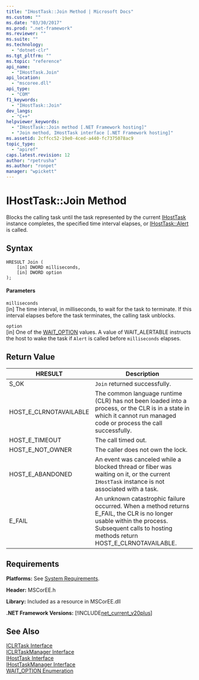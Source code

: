 ```yaml
---
title: "IHostTask::Join Method | Microsoft Docs"
ms.custom: ""
ms.date: "03/30/2017"
ms.prod: ".net-framework"
ms.reviewer: ""
ms.suite: ""
ms.technology: 
  - "dotnet-clr"
ms.tgt_pltfrm: ""
ms.topic: "reference"
api_name: 
  - "IHostTask.Join"
api_location: 
  - "mscoree.dll"
api_type: 
  - "COM"
f1_keywords: 
  - "IHostTask::Join"
dev_langs: 
  - "C++"
helpviewer_keywords: 
  - "IHostTask::Join method [.NET Framework hosting]"
  - "Join method, IHostTask interface [.NET Framework hosting]"
ms.assetid: 2cffcc52-19e0-4ced-a440-fc7375078ac9
topic_type: 
  - "apiref"
caps.latest.revision: 12
author: "rpetrusha"
ms.author: "ronpet"
manager: "wpickett"
---
```

# IHostTask::Join Method
Blocks the calling task until the task represented by the current [IHostTask](../../../../docs/framework/unmanaged-api/hosting/ihosttask-interface.md) instance completes, the specified time interval elapses, or [IHostTask::Alert](../../../../docs/framework/unmanaged-api/hosting/ihosttask-alert-method.md) is called.  
  
## Syntax  
  
```  
HRESULT Join (  
    [in] DWORD milliseconds,  
    [in] DWORD option  
);  
```  
  
#### Parameters  
 `milliseconds`  
 [in] The time interval, in milliseconds, to wait for the task to terminate. If this interval elapses before the task terminates, the calling task unblocks.  
  
 `option`  
 [in] One of the [WAIT_OPTION](../../../../docs/framework/unmanaged-api/hosting/wait-option-enumeration.md) values. A value of WAIT_ALERTABLE instructs the host to wake the task if `Alert` is called before `milliseconds` elapses.  
  
## Return Value  
  
|HRESULT|Description|  
|-------------|-----------------|  
|S_OK|`Join` returned successfully.|  
|HOST_E_CLRNOTAVAILABLE|The common language runtime (CLR) has not been loaded into a process, or the CLR is in a state in which it cannot run managed code or process the call successfully.|  
|HOST_E_TIMEOUT|The call timed out.|  
|HOST_E_NOT_OWNER|The caller does not own the lock.|  
|HOST_E_ABANDONED|An event was canceled while a blocked thread or fiber was waiting on it, or the current `IHostTask` instance is not associated with a task.|  
|E_FAIL|An unknown catastrophic failure occurred. When a method returns E_FAIL, the CLR is no longer usable within the process. Subsequent calls to hosting methods return HOST_E_CLRNOTAVAILABLE.|  
  
## Requirements  
 **Platforms:** See [System Requirements](../../../../docs/framework/get-started/system-requirements.md).  
  
 **Header:** MSCorEE.h  
  
 **Library:** Included as a resource in MSCorEE.dll  
  
 **.NET Framework Versions:** [!INCLUDE[net_current_v20plus](../../../../includes/net-current-v20plus-md.md)]  
  
## See Also  
 [ICLRTask Interface](../../../../docs/framework/unmanaged-api/hosting/iclrtask-interface.md)   
 [ICLRTaskManager Interface](../../../../docs/framework/unmanaged-api/hosting/iclrtaskmanager-interface.md)   
 [IHostTask Interface](../../../../docs/framework/unmanaged-api/hosting/ihosttask-interface.md)   
 [IHostTaskManager Interface](../../../../docs/framework/unmanaged-api/hosting/ihosttaskmanager-interface.md)   
 [WAIT_OPTION Enumeration](../../../../docs/framework/unmanaged-api/hosting/wait-option-enumeration.md)